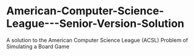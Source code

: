 # American-Computer-Science-League---Senior-Version-Solution
A solution to the American Computer Science League (ACSL) Problem of Simulating a Board Game
